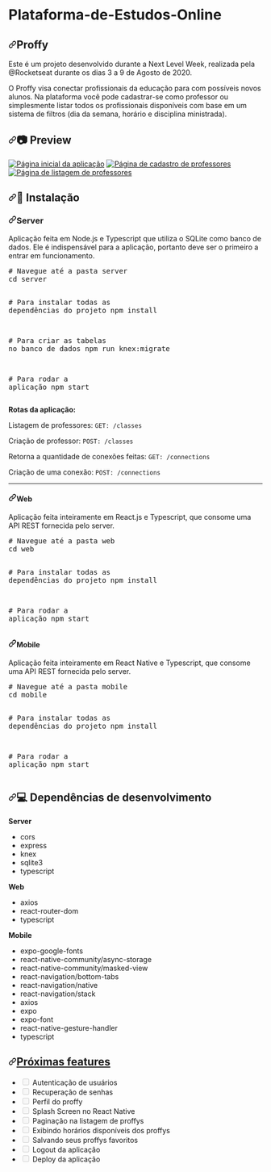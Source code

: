 # Plataforma-de-Estudos-Online

<div class="Box-body px-5 pb-5">
        <article class="markdown-body entry-content container-lg" itemprop="text"><h1><a id="user-content-proffy" class="anchor" aria-hidden="true" href="#proffy"><svg class="octicon octicon-link" viewBox="0 0 16 16" version="1.1" width="16" height="16" aria-hidden="true"><path fill-rule="evenodd" d="M7.775 3.275a.75.75 0 001.06 1.06l1.25-1.25a2 2 0 112.83 2.83l-2.5 2.5a2 2 0 01-2.83 0 .75.75 0 00-1.06 1.06 3.5 3.5 0 004.95 0l2.5-2.5a3.5 3.5 0 00-4.95-4.95l-1.25 1.25zm-4.69 9.64a2 2 0 010-2.83l2.5-2.5a2 2 0 012.83 0 .75.75 0 001.06-1.06 3.5 3.5 0 00-4.95 0l-2.5 2.5a3.5 3.5 0 004.95 4.95l1.25-1.25a.75.75 0 00-1.06-1.06l-1.25 1.25a2 2 0 01-2.83 0z"></path></svg></a>Proffy</h1>
<p>Este é um projeto desenvolvido durante a Next Level Week, realizada pela @Rocketseat durante os dias 3 a 9 de Agosto de 2020.</p>
<p>O Proffy visa conectar profissionais da educação para com possíveis novos alunos. Na plataforma você pode cadastrar-se como professor ou simplesmente listar todos os profissionais disponíveis com base em um sistema de filtros (dia da semana, horário e disciplina ministrada).</p>
<h2><a id="user-content-camera-preview" class="anchor" aria-hidden="true" href="#camera-preview"><svg class="octicon octicon-link" viewBox="0 0 16 16" version="1.1" width="16" height="16" aria-hidden="true"><path fill-rule="evenodd" d="M7.775 3.275a.75.75 0 001.06 1.06l1.25-1.25a2 2 0 112.83 2.83l-2.5 2.5a2 2 0 01-2.83 0 .75.75 0 00-1.06 1.06 3.5 3.5 0 004.95 0l2.5-2.5a3.5 3.5 0 00-4.95-4.95l-1.25 1.25zm-4.69 9.64a2 2 0 010-2.83l2.5-2.5a2 2 0 012.83 0 .75.75 0 001.06-1.06 3.5 3.5 0 00-4.95 0l-2.5 2.5a3.5 3.5 0 004.95 4.95l1.25-1.25a.75.75 0 00-1.06-1.06l-1.25 1.25a2 2 0 01-2.83 0z"></path></svg></a><g-emoji class="g-emoji" alias="camera" fallback-src="https://github.githubassets.com/images/icons/emoji/unicode/1f4f7.png">📷</g-emoji> Preview</h2>
<p><a target="_blank" rel="noopener noreferrer" href="/rbmelolima/Proffy/blob/master/docs/proffy-1.png"><img src="/rbmelolima/Proffy/raw/master/docs/proffy-1.png" alt="Página inicial da aplicação" style="max-width:100%;"></a>
<a target="_blank" rel="noopener noreferrer" href="/rbmelolima/Proffy/blob/master/docs/proffy-2.png"><img src="/rbmelolima/Proffy/raw/master/docs/proffy-2.png" alt="Página de cadastro de professores" style="max-width:100%;"></a>
<a target="_blank" rel="noopener noreferrer" href="/rbmelolima/Proffy/blob/master/docs/proffy-3.png"><img src="/rbmelolima/Proffy/raw/master/docs/proffy-3.png" alt="Página de listagem de professores" style="max-width:100%;"></a></p>
<h2><a id="user-content-hammer-instalação" class="anchor" aria-hidden="true" href="#hammer-instalação"><svg class="octicon octicon-link" viewBox="0 0 16 16" version="1.1" width="16" height="16" aria-hidden="true"><path fill-rule="evenodd" d="M7.775 3.275a.75.75 0 001.06 1.06l1.25-1.25a2 2 0 112.83 2.83l-2.5 2.5a2 2 0 01-2.83 0 .75.75 0 00-1.06 1.06 3.5 3.5 0 004.95 0l2.5-2.5a3.5 3.5 0 00-4.95-4.95l-1.25 1.25zm-4.69 9.64a2 2 0 010-2.83l2.5-2.5a2 2 0 012.83 0 .75.75 0 001.06-1.06 3.5 3.5 0 00-4.95 0l-2.5 2.5a3.5 3.5 0 004.95 4.95l1.25-1.25a.75.75 0 00-1.06-1.06l-1.25 1.25a2 2 0 01-2.83 0z"></path></svg></a><g-emoji class="g-emoji" alias="hammer" fallback-src="https://github.githubassets.com/images/icons/emoji/unicode/1f528.png">🔨</g-emoji> Instalação</h2>
<h3><a id="user-content-server" class="anchor" aria-hidden="true" href="#server"><svg class="octicon octicon-link" viewBox="0 0 16 16" version="1.1" width="16" height="16" aria-hidden="true"><path fill-rule="evenodd" d="M7.775 3.275a.75.75 0 001.06 1.06l1.25-1.25a2 2 0 112.83 2.83l-2.5 2.5a2 2 0 01-2.83 0 .75.75 0 00-1.06 1.06 3.5 3.5 0 004.95 0l2.5-2.5a3.5 3.5 0 00-4.95-4.95l-1.25 1.25zm-4.69 9.64a2 2 0 010-2.83l2.5-2.5a2 2 0 012.83 0 .75.75 0 001.06-1.06 3.5 3.5 0 00-4.95 0l-2.5 2.5a3.5 3.5 0 004.95 4.95l1.25-1.25a.75.75 0 00-1.06-1.06l-1.25 1.25a2 2 0 01-2.83 0z"></path></svg></a>Server</h3>
<p>Aplicação feita em Node.js e Typescript que utiliza o SQLite como banco de dados.
Ele é indispensável para a aplicação, portanto deve ser o primeiro a entrar em funcionamento.</p>
<div class="highlight highlight-source-shell"><pre><span class="pl-c"><span class="pl-c">#</span> Navegue até a pasta server</span>
<span class="pl-c1">cd</span> server

<span class="pl-c"><span class="pl-c">#</span> Para instalar todas as dependências do projeto</span>
npm install

<span class="pl-c"><span class="pl-c">#</span> Para criar as tabelas no banco de dados</span>
npm run knex:migrate

<span class="pl-c"><span class="pl-c">#</span> Para rodar a aplicação</span>
npm start</pre></div>
<p><strong>Rotas da aplicação:</strong></p>
<p>Listagem de professores:  <code>GET: /classes</code></p>
<p>Criação de professor: <code>POST: /classes</code></p>
<p>Retorna a quantidade de conexões feitas: <code>GET: /connections</code></p>
<p>Criação de uma conexão: <code>POST: /connections</code></p>
<hr>
<h4><a id="user-content-web" class="anchor" aria-hidden="true" href="#web"><svg class="octicon octicon-link" viewBox="0 0 16 16" version="1.1" width="16" height="16" aria-hidden="true"><path fill-rule="evenodd" d="M7.775 3.275a.75.75 0 001.06 1.06l1.25-1.25a2 2 0 112.83 2.83l-2.5 2.5a2 2 0 01-2.83 0 .75.75 0 00-1.06 1.06 3.5 3.5 0 004.95 0l2.5-2.5a3.5 3.5 0 00-4.95-4.95l-1.25 1.25zm-4.69 9.64a2 2 0 010-2.83l2.5-2.5a2 2 0 012.83 0 .75.75 0 001.06-1.06 3.5 3.5 0 00-4.95 0l-2.5 2.5a3.5 3.5 0 004.95 4.95l1.25-1.25a.75.75 0 00-1.06-1.06l-1.25 1.25a2 2 0 01-2.83 0z"></path></svg></a>Web</h4>
<p>Aplicação feita inteiramente em React.js e Typescript, que consome uma API REST fornecida pelo server.</p>
<div class="highlight highlight-source-shell"><pre><span class="pl-c"><span class="pl-c">#</span> Navegue até a pasta web</span>
<span class="pl-c1">cd</span> web

<span class="pl-c"><span class="pl-c">#</span> Para instalar todas as dependências do projeto</span>
npm install

<span class="pl-c"><span class="pl-c">#</span> Para rodar a aplicação</span>
npm start</pre></div>
<h4><a id="user-content-mobile" class="anchor" aria-hidden="true" href="#mobile"><svg class="octicon octicon-link" viewBox="0 0 16 16" version="1.1" width="16" height="16" aria-hidden="true"><path fill-rule="evenodd" d="M7.775 3.275a.75.75 0 001.06 1.06l1.25-1.25a2 2 0 112.83 2.83l-2.5 2.5a2 2 0 01-2.83 0 .75.75 0 00-1.06 1.06 3.5 3.5 0 004.95 0l2.5-2.5a3.5 3.5 0 00-4.95-4.95l-1.25 1.25zm-4.69 9.64a2 2 0 010-2.83l2.5-2.5a2 2 0 012.83 0 .75.75 0 001.06-1.06 3.5 3.5 0 00-4.95 0l-2.5 2.5a3.5 3.5 0 004.95 4.95l1.25-1.25a.75.75 0 00-1.06-1.06l-1.25 1.25a2 2 0 01-2.83 0z"></path></svg></a>Mobile</h4>
<p>Aplicação feita inteiramente em React Native e Typescript, que consome uma API REST fornecida pelo server.</p>
<div class="highlight highlight-source-shell"><pre><span class="pl-c"><span class="pl-c">#</span> Navegue até a pasta mobile</span>
<span class="pl-c1">cd</span> mobile

<span class="pl-c"><span class="pl-c">#</span> Para instalar todas as dependências do projeto</span>
npm install

<span class="pl-c"><span class="pl-c">#</span> Para rodar a aplicação</span>
npm start</pre></div>
<h2><a id="user-content-computer-dependências-de-desenvolvimento" class="anchor" aria-hidden="true" href="#computer-dependências-de-desenvolvimento"><svg class="octicon octicon-link" viewBox="0 0 16 16" version="1.1" width="16" height="16" aria-hidden="true"><path fill-rule="evenodd" d="M7.775 3.275a.75.75 0 001.06 1.06l1.25-1.25a2 2 0 112.83 2.83l-2.5 2.5a2 2 0 01-2.83 0 .75.75 0 00-1.06 1.06 3.5 3.5 0 004.95 0l2.5-2.5a3.5 3.5 0 00-4.95-4.95l-1.25 1.25zm-4.69 9.64a2 2 0 010-2.83l2.5-2.5a2 2 0 012.83 0 .75.75 0 001.06-1.06 3.5 3.5 0 00-4.95 0l-2.5 2.5a3.5 3.5 0 004.95 4.95l1.25-1.25a.75.75 0 00-1.06-1.06l-1.25 1.25a2 2 0 01-2.83 0z"></path></svg></a><g-emoji class="g-emoji" alias="computer" fallback-src="https://github.githubassets.com/images/icons/emoji/unicode/1f4bb.png">💻</g-emoji> Dependências de desenvolvimento</h2>
<p><strong>Server</strong></p>
<ul>
<li>cors</li>
<li>express</li>
<li>knex</li>
<li>sqlite3</li>
<li>typescript</li>
</ul>
<p><strong>Web</strong></p>
<ul>
<li>axios</li>
<li>react-router-dom</li>
<li>typescript</li>
</ul>
<p><strong>Mobile</strong></p>
<ul>
<li>expo-google-fonts</li>
<li>react-native-community/async-storage</li>
<li>react-native-community/masked-view</li>
<li>react-navigation/bottom-tabs</li>
<li>react-navigation/native</li>
<li>react-navigation/stack</li>
<li>axios</li>
<li>expo</li>
<li>expo-font</li>
<li>react-native-gesture-handler</li>
<li>typescript</li>
</ul>
<h2><a id="user-content-próximas-features" class="anchor" aria-hidden="true" href="#próximas-features"><svg class="octicon octicon-link" viewBox="0 0 16 16" version="1.1" width="16" height="16" aria-hidden="true"><path fill-rule="evenodd" d="M7.775 3.275a.75.75 0 001.06 1.06l1.25-1.25a2 2 0 112.83 2.83l-2.5 2.5a2 2 0 01-2.83 0 .75.75 0 00-1.06 1.06 3.5 3.5 0 004.95 0l2.5-2.5a3.5 3.5 0 00-4.95-4.95l-1.25 1.25zm-4.69 9.64a2 2 0 010-2.83l2.5-2.5a2 2 0 012.83 0 .75.75 0 001.06-1.06 3.5 3.5 0 00-4.95 0l-2.5 2.5a3.5 3.5 0 004.95 4.95l1.25-1.25a.75.75 0 00-1.06-1.06l-1.25 1.25a2 2 0 01-2.83 0z"></path></svg></a><a href="https://www.notion.so/Vers-o-2-0-Proffy-eefca1b981694cd0a895613bc6235970" rel="nofollow">Próximas features</a></h2>
<ul class="contains-task-list">
<li class="task-list-item"><input type="checkbox" id="" disabled="" class="task-list-item-checkbox"> Autenticação de usuários</li>
<li class="task-list-item"><input type="checkbox" id="" disabled="" class="task-list-item-checkbox"> Recuperação de senhas</li>
<li class="task-list-item"><input type="checkbox" id="" disabled="" class="task-list-item-checkbox"> Perfil do proffy</li>
<li class="task-list-item"><input type="checkbox" id="" disabled="" class="task-list-item-checkbox"> Splash Screen no React Native</li>
<li class="task-list-item"><input type="checkbox" id="" disabled="" class="task-list-item-checkbox"> Paginação na listagem de proffys</li>
<li class="task-list-item"><input type="checkbox" id="" disabled="" class="task-list-item-checkbox"> Exibindo horários disponíveis dos proffys</li>
<li class="task-list-item"><input type="checkbox" id="" disabled="" class="task-list-item-checkbox"> Salvando seus proffys favoritos</li>
<li class="task-list-item"><input type="checkbox" id="" disabled="" class="task-list-item-checkbox"> Logout da aplicação</li>
<li class="task-list-item"><input type="checkbox" id="" disabled="" class="task-list-item-checkbox"> Deploy da aplicação</li>
</ul>
</article>
      </div>

